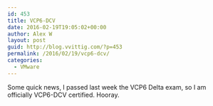 ```yaml
---
id: 453
title: VCP6-DCV
date: 2016-02-19T19:05:02+00:00
author: Alex W
layout: post
guid: http://blog.vvittig.com/?p=453
permalink: /2016/02/19/vcp6-dcv/
categories:
  - VMware
---
```

Some quick news, I passed last week the VCP6 Delta exam, so I am officially VCP6-DCV certified. Hooray.